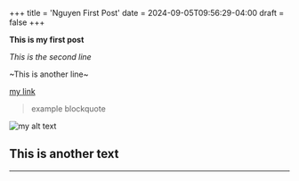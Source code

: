 +++
title = 'Nguyen First Post'
date = 2024-09-05T09:56:29-04:00
draft = false
+++

**This is my first post**

*This is the second line*

~This is another line~

[my link](https://makewithhugo.com/)

> example blockquote

![my alt text](/img/my-image.webp)

## This is another text

---


